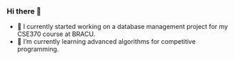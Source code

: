 ### Hi there 👋
- 🔭 I currently started working on a database management project for my CSE370 course at BRACU.
- 🌱 I’m currently learning advanced algorithms for competitive programming.
<!--
**DiniyaTahrin/DiniyaTahrin** is a ✨ _special_ ✨ repository because its `README.md` (this file) appears on your GitHub profile.


